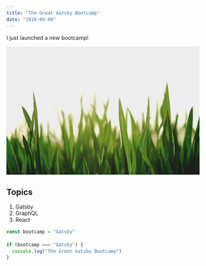 ```yaml
---
title: "The Great Gatsby Bootcamp"
date: "2019-04-04"
---
```


I just launched a new bootcamp!

![Grass](./grass.jpeg)

## Topics

1. Gatsby
2. GraphQL
3. React

```js
const bootcamp = "Gatsby"

if (bootcamp === "Gatsby") {
  console.log("The Great Gatsby Bootcamp")
}
```

